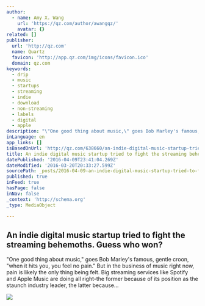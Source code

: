 ```yaml
---
author:
  - name: Amy X. Wang
    url: 'https://qz.com/author/awangqz/'
    avatar: {}
related: []
publisher:
  url: 'http://qz.com'
  name: Quartz
  favicon: 'http://app.qz.com/img/icons/favicon.ico'
  domain: qz.com
keywords:
  - drip
  - music
  - startups
  - streaming
  - indie
  - download
  - non-streaming
  - labels
  - digital
  - apple
description: "\"One good thing about music,\" goes Bob Marley's famous, gentle croon, \"when it hits you, you feel no pain.\" But in the business of music right now, pain is likely the only thing being felt. Big streaming services like Spotify and Apple Music are doing all right-the former because of its position as the staunch industry leader, the latter because..."
inLanguage: en
app_links: []
isBasedOnUrl: 'http://qz.com/638660/an-indie-digital-music-startup-tried-to-fight-the-streaming-behemoths-guess-who-won/'
title: An indie digital music startup tried to fight the streaming behemoths. Guess who won?
datePublished: '2016-04-09T23:41:04.269Z'
dateModified: '2016-03-20T20:33:27.599Z'
sourcePath: _posts/2016-04-09-an-indie-digital-music-startup-tried-to-fight-the-streaming.md
published: true
inFeed: true
hasPage: false
inNav: false
_context: 'http://schema.org'
_type: MediaObject

---
```

<article style=""><h1>An indie digital music startup tried to fight the streaming behemoths. Guess who won?</h1><p>"One good thing about music," goes Bob Marley's famous, gentle croon, "when it hits you, you feel no pain." But in the business of music right now, pain is likely the only thing being felt. Big streaming services like Spotify and Apple Music are doing all right-the former because of its position as the staunch industry leader, the latter because...</p><img src="https://i0.wp.com/qzprod.files.wordpress.com/2016/03/rtr2vwa8.jpg?fit=440%2C330&amp;quality=80&amp;strip=all&amp;ssl=1" /></article>